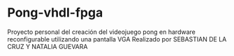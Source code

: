 # Pong-vhdl-fpga
Proyecto personal del creación del videojuego pong en hardware reconfigurable
utilizando una pantalla VGA
Realizado por SEBASTIAN DE LA CRUZ Y NATALIA GUEVARA
